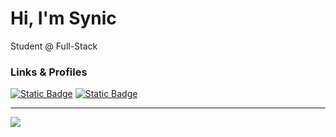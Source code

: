# Hi, I'm Synic

Student @ Full-Stack

### Links & Profiles

[![Static Badge](https://img.shields.io/badge/Portfolio-black?style=flat&logo=react)](https://synic.vercel.app/) [![Static Badge](https://img.shields.io/badge/NPM-black?style=flat&logo=npm)](https://www.npmjs.com/~synic-dx)

_________

[![](https://visitcount.itsvg.in/api?id=Synic-dx&label=Profile%20Views&color=1&icon=2&pretty=true)](https://synic.vercel.app/)
